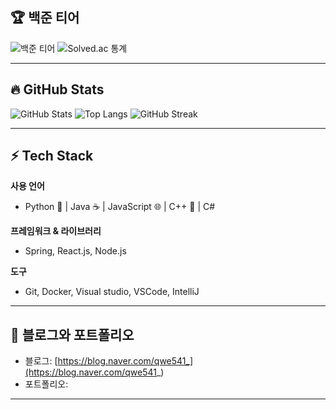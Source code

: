 ## 🏆 백준 티어

![백준 티어](http://mazassumnida.wtf/api/v2/generate_badge?boj=qwe541)
![Solved.ac 통계](http://mazandi.herokuapp.com/api?handle=qwe541&theme=dark)

---

## 🔥 GitHub Stats

![GitHub Stats](https://github-readme-stats.vercel.app/api?username=wanna175&show_icons=true&theme=radical)
![Top Langs](https://github-readme-stats.vercel.app/api/top-langs/?username=wanna175&layout=compact&theme=radical)
![GitHub Streak](https://github-readme-streak-stats.herokuapp.com/?user=wanna175&theme=radical)

---

## ⚡ Tech Stack

**사용 언어**
- Python 🐍 | Java ☕ | JavaScript 🌐 | C++ 🔨 | C#

**프레임워크 & 라이브러리**

- Spring, React.js, Node.js

**도구**
- Git, Docker, Visual studio, VSCode, IntelliJ

---

## 📝 블로그와 포트폴리오
- 블로그: [https://blog.naver.com/qwe541_](https://blog.naver.com/qwe541_)
- 포트폴리오: 

---



